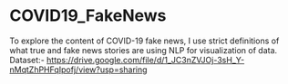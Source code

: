# COVID19_FakeNews
To explore the content of COVID-19 fake news, I use strict definitions of what true and fake news stories are using NLP for visualization of data.
Dataset:- https://drive.google.com/file/d/1_JC3nZVJOj-3sH_Y-nMqtZhPHFqIpofj/view?usp=sharing
